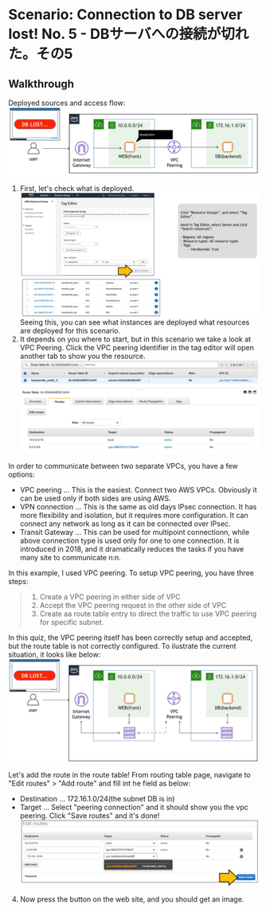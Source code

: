 # Scenario: Connection to DB server lost! No. 5 - DBサーバへの接続が切れた。その5

## Walkthrough

Deployed sources and access flow:
![access flow](./asset/09-guide01.jpg)

1. First, let's check what is deployed.
![tag manager](./asset/09-guide02.jpg)
Seeing this, you can see what instances are deployed what resources are deployed for this scenario.
2. It depends on you where to start, but in this scenario we take a look at VPC Peering. Click the VPC peering identifier in the tag editor will open another tab to show you the resource.
![security group](./asset/09-guide03.jpg)

In order to communicate between two separate VPCs, you have a few options:

* VPC peering ... This is the easiest. Connect two AWS VPCs. Obviously it can be used only if both sides are using AWS.
* VPN connection ... This is the same as old days IPsec connection. It has more flexibility and isolation, but it requires more configuration. It can connect any network as long as it can be connected over IPsec.
* Transit Gateway ... This can be used for multipoint connectionn, while above connection type is used only for one to one connection. It is introduced in 2018, and it dramatically reduces the tasks if you have many site to communicate n:n.

In this example, I used VPC peering. To setup VPC peering, you have three steps:
>1. Create a VPC peering in either side of VPC
>2. Accept the VPC peering request in the other side of VPC
>3. Create aa route table entry to direct the traffic to use VPC peering for specific subnet.

In this quiz, the VPC peering itself has been correctly setup and accepted, but the route table is not correctly configured. To ilustrate the current situation, it looks like below:
![routing image](./asset/09-guide04.jpg)

Let's add the route in the route table! From routing table page, navigate to "Edit routes" > "Add route" and fill int he field as below:
* Destination ... 172.16.1.0/24(the subnet DB is in)
* Target ... Select "peering connection" and it should show you the vpc peering.
Click "Save routes" and it's done!
![answer](./asset/09-guide05.jpg)

4. Now press the button on the web site, and you should get an image.

